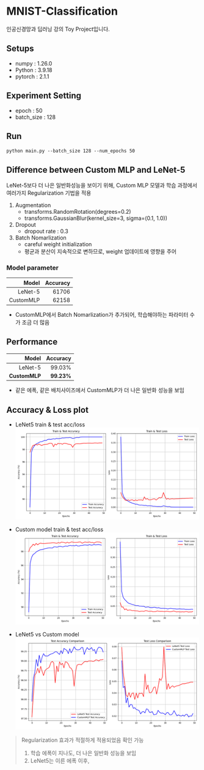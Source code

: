 # MNIST-Classification
인공신경망과 딥러닝 강의 Toy Project입니다.

## Setups
- numpy : 1.26.0
- Python : 3.9.18
- pytorch : 2.1.1

## Experiment Setting
- epoch : 50
- batch_size : 128

## Run

```
python main.py --batch_size 128 --num_epochs 50
```

## Difference between Custom MLP and LeNet-5
LeNet-5보다 더 나은 일반화성능을 보이기 위해, Custom MLP 모델과 학습 과정에서 여러가지 Regularization 기법을 적용
1. Augmentation
    - transforms.RandomRotation(degrees=0.2)
    - transforms.GaussianBlur(kernel_size=3, sigma=(0.1, 1.0))
2. Dropout
    - dropout rate : 0.3
3. Batch Nomarlization
    - careful weight initialization
    - 평균과 분산이 지속적으로 변하므로, weight 업데이트에 영향을 주어 

### Model parameter
| Model | Accuracy  |
| ---------------: | -----: |
| LeNet-5    | 61706 |
| CustomMLP  | 62158 |
- CustomMLP에서 Batch Nomarlization가 추가되어, 학습해야하는 파라미터 수가 조금 더 많음

## Performance
| Model | Accuracy  |
| ---------------: | -----: |
| LeNet-5    | 99.03% |
| **CustomMLP**  | **99.23%** |

- 같은 에폭, 같은 배치사이즈에서 CustomMLP가 더 나은 일반화 성능을 보임

## Accuracy & Loss plot
- LeNet5 train & test acc/loss
![LeNet5_train_test_plot](https://github.com/BBongjun/MNIST-Classification/blob/main/plot/LeNet5_train_test_plot.png)

- Custom model train & test acc/loss
![custom_train_test_plot](https://github.com/BBongjun/MNIST-Classification/blob/main/plot/Custom_model_train_test_plot.png) 

- LeNet5 vs Custom model 
![custom_train_test_plot](https://github.com/BBongjun/MNIST-Classification/blob/main/plot/test_performance_comparison.png) 


> Regularization 효과가 적절하게 적용되었음 확인 가능
> 1. 학습 에폭이 지나도, 더 나은 일반화 성능을 보임
> 2. LeNet5는 이른 에폭 이후, 